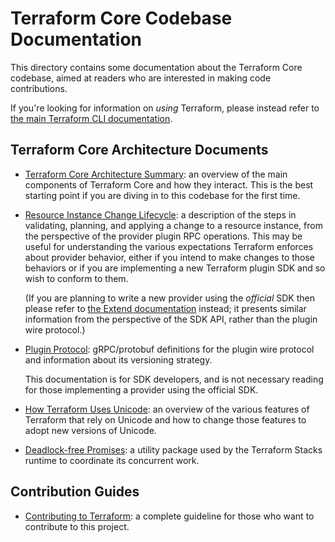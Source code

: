 # Terraform Core Codebase Documentation

This directory contains some documentation about the Terraform Core codebase,
aimed at readers who are interested in making code contributions.

If you're looking for information on _using_ Terraform, please instead refer
to [the main Terraform CLI documentation](https://www.terraform.io/docs/cli/index.html).

## Terraform Core Architecture Documents

* [Terraform Core Architecture Summary](./architecture.md): an overview of the
  main components of Terraform Core and how they interact. This is the best
  starting point if you are diving in to this codebase for the first time.

* [Resource Instance Change Lifecycle](./resource-instance-change-lifecycle.md):
  a description of the steps in validating, planning, and applying a change
  to a resource instance, from the perspective of the provider plugin RPC
  operations. This may be useful for understanding the various expectations
  Terraform enforces about provider behavior, either if you intend to make
  changes to those behaviors or if you are implementing a new Terraform plugin
  SDK and so wish to conform to them.

  (If you are planning to write a new provider using the _official_ SDK then
  please refer to [the Extend documentation](https://www.terraform.io/docs/extend/index.html)
  instead; it presents similar information from the perspective of the SDK
  API, rather than the plugin wire protocol.)

* [Plugin Protocol](./plugin-protocol/): gRPC/protobuf definitions for the
  plugin wire protocol and information about its versioning strategy.

  This documentation is for SDK developers, and is not necessary reading for
  those implementing a provider using the official SDK.

* [How Terraform Uses Unicode](./unicode.md): an overview of the various
  features of Terraform that rely on Unicode and how to change those features
  to adopt new versions of Unicode.

* [Deadlock-free Promises](../internal/promising/README.md): a utility package
  used by the Terraform Stacks runtime to coordinate its concurrent work.

## Contribution Guides

* [Contributing to Terraform](../.github/CONTRIBUTING.md): a complete guideline for those who want to contribute to this project.
